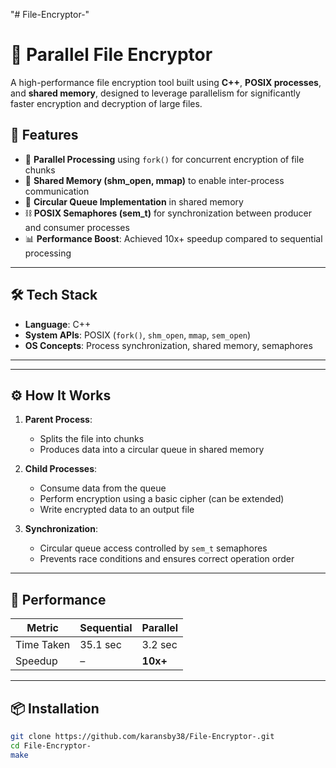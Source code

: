 "# File-Encryptor-" 
# 🔐 Parallel File Encryptor

A high-performance file encryption tool built using **C++**, **POSIX processes**, and **shared memory**, designed to leverage parallelism for significantly faster encryption and decryption of large files.

## 🚀 Features

- 🔄 **Parallel Processing** using `fork()` for concurrent encryption of file chunks
- 🧠 **Shared Memory (shm_open, mmap)** to enable inter-process communication
- 🔄 **Circular Queue Implementation** in shared memory
- ⛓️ **POSIX Semaphores (sem_t)** for synchronization between producer and consumer processes
- 📊 **Performance Boost**: Achieved 10x+ speedup compared to sequential processing

---

## 🛠️ Tech Stack

- **Language**: C++
- **System APIs**: POSIX (`fork()`, `shm_open`, `mmap`, `sem_open`)
- **OS Concepts**: Process synchronization, shared memory, semaphores

---

---

## ⚙️ How It Works

1. **Parent Process**:
   - Splits the file into chunks
   - Produces data into a circular queue in shared memory

2. **Child Processes**:
   - Consume data from the queue
   - Perform encryption using a basic cipher (can be extended)
   - Write encrypted data to an output file

3. **Synchronization**:
   - Circular queue access controlled by `sem_t` semaphores
   - Prevents race conditions and ensures correct operation order

---

## 🧪 Performance

| Metric        | Sequential | Parallel |
|---------------|------------|----------|
| Time Taken    | 35.1 sec   | 3.2 sec  |
| Speedup       | –          | **10x+** |

---

## 📦 Installation

```bash
git clone https://github.com/karansby38/File-Encryptor-.git
cd File-Encryptor-
make


